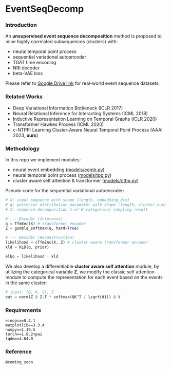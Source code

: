 # EventSeqDecomp

### Introduction

An **unsupervised event sequence decomposition** method is proposed to mine highly correlated subsequences (clusters) with:

- neural temporal point process 
- sequential variational autoencoder
- TGAT time encoding 
- NRI decoder 
- beta-VAE loss 

Please refer to [Google Drive link](https://drive.google.com/drive/folders/0BwqmV0EcoUc8UklIR1BKV25YR1U?resourcekey=0-OrlU87jyc1m-dVMmY5aC4w&usp=sharing) for real-world event sequence datasets.

### Related Works

- Deep Variational Information Bottleneck (ICLR 2017)
- Neural Relational Inference for Interacting Systems (ICML 2018)
- Inductive Representation Learning on Temporal Graphs (ICLR 2020)
- Transformer Hawkes Process (ICML 2020)
- c-NTPP: Learning Cluster-Aware Neural Temporal Point Process (AAAI 2023, **ours**)

### Methodology

In this repo we implement modules:

- neural event embedding ([models/eemb.py](models/eemb.py))
- neural temporal point process ([models/tpp.py](models/tpp.py))
- cluster aware self attention & transformer ([models/ctfm.py](models/ctfm.py))

Pseudo code for the sequential variational autoencoder:

```python
# X: input sequence with shape (length, embedding_dim)
# q: posterior distribution parameter with shape (length, cluster_num)
# Z: sequence-decomposition 1-of-K categorical sampling result

# --- Encoder (Inference)
q = TfmEnc(X) # transformer encoder
Z = gumble_softmax(q, hard=True)

# --- Decoder (Reconstruction)
likelihood = cTfmEnc(X, Z) # cluster-aware transformer encoder
kld = KLD(q, prior)

elbo = likelihood - kld
```

We also develop a differentiable **cluster aware self attention** module, by utilizing the categorical variable **Z**, we modify the classic self attention module to compute the representation for each event based on the events in the same cluster:

```python
# input: (Q, K, V), Z
out = norm(Z @ Z.T * softmax(QK^T / \sqrt{d})) @ V
```

### Requirements

```
einops==0.4.1
matplotlib==3.3.4
numpy==1.19.5
torch==1.8.2+pai
tqdm==4.64.0
```

### Reference

```
@coming_soon
```

